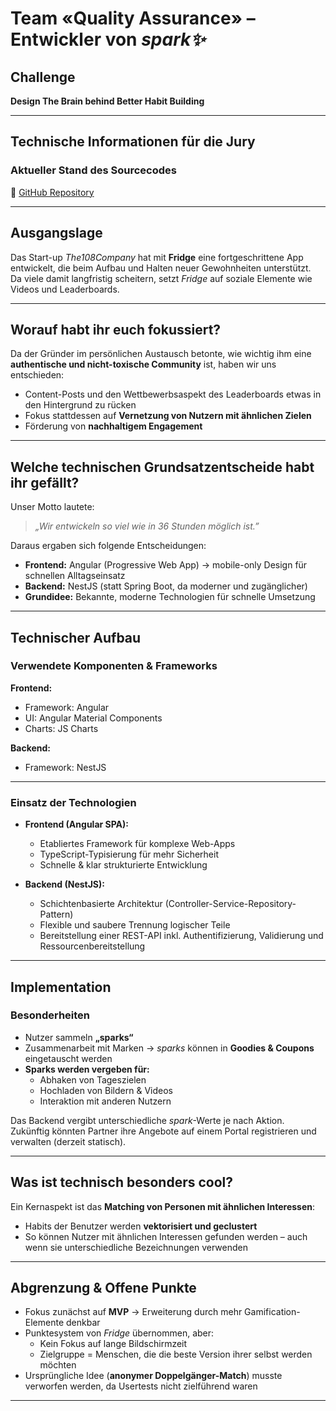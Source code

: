 # Team «Quality Assurance» – Entwickler von *spark✨*

## Challenge
**Design The Brain behind Better Habit Building**

---

## Technische Informationen für die Jury

### Aktueller Stand des Sourcecodes
🔗 [GitHub Repository](https://github.com/maximilianspiess/bern-hackt-team-qa)

---

## Ausgangslage
Das Start-up *The108Company* hat mit **Fridge** eine fortgeschrittene App entwickelt, die beim Aufbau und Halten neuer Gewohnheiten unterstützt.  
Da viele damit langfristig scheitern, setzt *Fridge* auf soziale Elemente wie Videos und Leaderboards.

---

## Worauf habt ihr euch fokussiert?
Da der Gründer im persönlichen Austausch betonte, wie wichtig ihm eine **authentische und nicht-toxische Community** ist, haben wir uns entschieden:

- Content-Posts und den Wettbewerbsaspekt des Leaderboards etwas in den Hintergrund zu rücken
- Fokus stattdessen auf **Vernetzung von Nutzern mit ähnlichen Zielen**
- Förderung von **nachhaltigem Engagement**

---

## Welche technischen Grundsatzentscheide habt ihr gefällt?
Unser Motto lautete:
> *„Wir entwickeln so viel wie in 36 Stunden möglich ist.”*

Daraus ergaben sich folgende Entscheidungen:

- **Frontend:** Angular (Progressive Web App) → mobile-only Design für schnellen Alltagseinsatz
- **Backend:** NestJS (statt Spring Boot, da moderner und zugänglicher)
- **Grundidee:** Bekannte, moderne Technologien für schnelle Umsetzung

---

## Technischer Aufbau

### Verwendete Komponenten & Frameworks

**Frontend:**
- Framework: Angular
- UI: Angular Material Components
- Charts: JS Charts

**Backend:**
- Framework: NestJS

---

### Einsatz der Technologien

- **Frontend (Angular SPA):**
    - Etabliertes Framework für komplexe Web-Apps
    - TypeScript-Typisierung für mehr Sicherheit
    - Schnelle & klar strukturierte Entwicklung

- **Backend (NestJS):**
    - Schichtenbasierte Architektur (Controller-Service-Repository-Pattern)
    - Flexible und saubere Trennung logischer Teile
    - Bereitstellung einer REST-API inkl. Authentifizierung, Validierung und Ressourcenbereitstellung

---

## Implementation

### Besonderheiten
- Nutzer sammeln **„sparks“**
- Zusammenarbeit mit Marken → *sparks* können in **Goodies & Coupons** eingetauscht werden
- **Sparks werden vergeben für:**
    - Abhaken von Tageszielen
    - Hochladen von Bildern & Videos
    - Interaktion mit anderen Nutzern

Das Backend vergibt unterschiedliche *spark*-Werte je nach Aktion.  
Zukünftig könnten Partner ihre Angebote auf einem Portal registrieren und verwalten (derzeit statisch).

---

## Was ist technisch besonders cool?
Ein Kernaspekt ist das **Matching von Personen mit ähnlichen Interessen**:

- Habits der Benutzer werden **vektorisiert und geclustert**
- So können Nutzer mit ähnlichen Interessen gefunden werden – auch wenn sie unterschiedliche Bezeichnungen verwenden

---

## Abgrenzung & Offene Punkte

- Fokus zunächst auf **MVP** → Erweiterung durch mehr Gamification-Elemente denkbar
- Punktesystem von *Fridge* übernommen, aber:
    - Kein Fokus auf lange Bildschirmzeit
    - Zielgruppe = Menschen, die die beste Version ihrer selbst werden möchten
- Ursprüngliche Idee (**anonymer Doppelgänger-Match**) musste verworfen werden, da Usertests nicht zielführend waren

---
